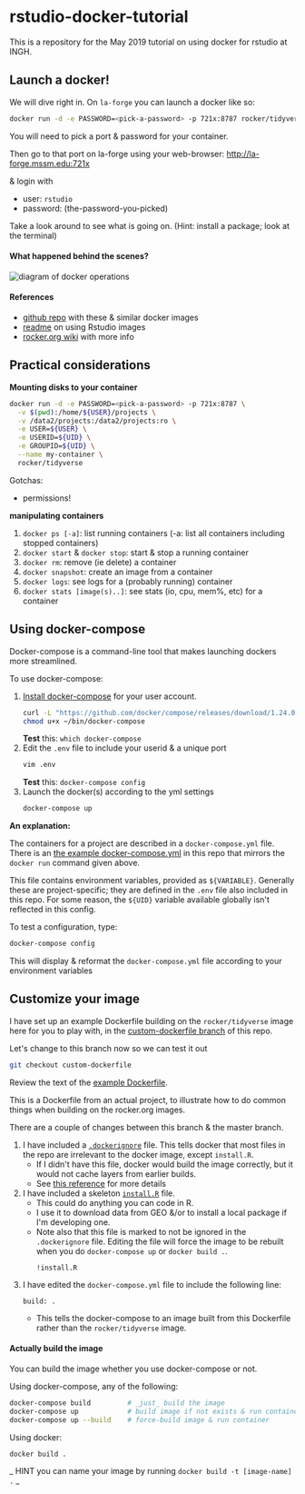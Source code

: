 # rstudio-docker-tutorial

This is a repository for the May 2019 tutorial on using docker for rstudio at INGH.

## Launch a docker!

We will dive right in. On `la-forge` you can launch a docker like so:

```sh
docker run -d -e PASSWORD=<pick-a-password> -p 721x:8787 rocker/tidyverse
```

You will need to pick a port & password for your container.

Then go to that port on la-forge using your web-browser: http://la-forge.mssm.edu:721x 

& login with 

   - user: `rstudio`
   - password: (the-password-you-picked)

Take a look around to see what is going on. (Hint: install a package; look at the terminal)

#### What happened behind the scenes?

![diagram of docker operations](https://user-images.githubusercontent.com/923453/57944788-1264a200-78a6-11e9-8da2-807f5600d20e.png)

#### References

   - [github repo](https://github.com/rocker-org/rocker-versioned) with these & similar docker images
   - [readme](https://github.com/rocker-org/rocker-versioned/blob/master/rstudio/README.md) on using Rstudio images
   - [rocker.org wiki](https://github.com/rocker-org/rocker/wiki) with more info

## Practical considerations

**Mounting disks to your container**

```sh
docker run -d -e PASSWORD=<pick-a-password> -p 721x:8787 \
  -v $(pwd):/home/${USER}/projects \
  -v /data2/projects:/data2/projects:ro \
  -e USER=${USER} \
  -e USERID=${UID} \
  -e GROUPID=${UID} \
  --name my-container \
  rocker/tidyverse
```

Gotchas:
   - permissions!
   
**manipulating containers**

1. `docker ps [-a]`: list running containers (-a: list all containers including stopped containers)
2. `docker start` & `docker stop`: start & stop a running container
3. `docker rm`: remove (ie delete) a container
4. `docker snapshot`: create an image from a container
5. `docker logs`: see logs for a (probably running) container
6. `docker stats [image(s)..]`: see stats (io, cpu, mem%, etc) for a container

## Using docker-compose

Docker-compose is a command-line tool that makes launching dockers more streamlined.

To use docker-compose:

1. [Install docker-compose](https://docs.docker.com/compose/install/) for your user account.
    ```sh
    curl -L "https://github.com/docker/compose/releases/download/1.24.0/docker-compose-$(uname -s)-$(uname -m)" -o ~/bin/docker-compose
    chmod u+x ~/bin/docker-compose
    ```
   **Test** this: `which docker-compose`
2. Edit the `.env` file to include your userid & a unique port
    ```sh
    vim .env
    ```
    **Test** this: `docker-compose config`
3. Launch the docker(s) according to the yml settings
   ```sh
   docker-compose up
   ```

**An explanation:**

The containers for a project are described in a `docker-compose.yml` file. There is an [the example docker-compose.yml](docker-compose.yml) in this repo that mirrors the `docker run` command given above.

This file contains environment variables, provided as `${VARIABLE}`. Generally these are project-specific; they are defined in the `.env` file also included in this repo. For some reason, the `${UID}` variable available globally isn't reflected in this config.

To test a configuration, type:
```sh
docker-compose config
```

This will display & reformat the `docker-compose.yml` file according to your environment variables

## Customize your image

I have set up an example Dockerfile building on the `rocker/tidyverse` image here for you to play with, in the [custom-dockerfile branch](https://github.com/DudleyLab/rstudio-docker-tutorial/tree/custom-dockerfile) of this repo.

Let's change to this branch now so we can test it out

```sh
git checkout custom-dockerfile
``` 

Review the text of the [example Dockerfile](https://github.com/DudleyLab/rstudio-docker-tutorial/blob/custom-dockerfile/Dockerfile). 

This is a Dockerfile from an actual project, to illustrate how to do common things when building on the rocker.org images.

There are a couple of changes between this branch & the master branch. 

1. I have included a [`.dockerignore`](https://github.com/DudleyLab/rstudio-docker-tutorial/blob/7dd80c4be4888face3476397c0532660797ea8bf/.dockerignore) file. This tells docker that most files in the repo are irrelevant to the docker image, except `install.R`. 
    - If I didn't have this file, docker would build the image correctly, but it would not cache layers from earlier builds.
    - See [this reference](https://codefresh.io/docker-tutorial/not-ignore-dockerignore/) for more details 
2. I have included a skeleton [`install.R`](https://github.com/DudleyLab/rstudio-docker-tutorial/blob/7dd80c4be4888face3476397c0532660797ea8bf/install.R) file.
    - This could do anything you can code in R.
    - I use it to download data from GEO &/or to install a local package if I'm developing one.
    - Note also that this file is marked to not be ignored in the `.dockerignore` file. Editing the file will force the image to be rebuilt when you do `docker-compose up` or `docker build .`.
        ```
        !install.R
        ```
3. I have edited the `docker-compose.yml` file to include the following line:
    ```
    build: .
    ```
    - This tells the docker-compose to an image built from this Dockerfile rather than the `rocker/tidyverse` image.

#### Actually build the image

You can build the image whether you use docker-compose or not. 

Using docker-compose, any of the following:

```sh
docker-compose build         # _just_ build the image
docker-compose up            # build image if not exists & run container
docker-compose up --build    # force-build image & run container
```

Using docker:

```sh
docker build .
```
_ HINT you can name your image by running `docker build -t [image-name] .` _


